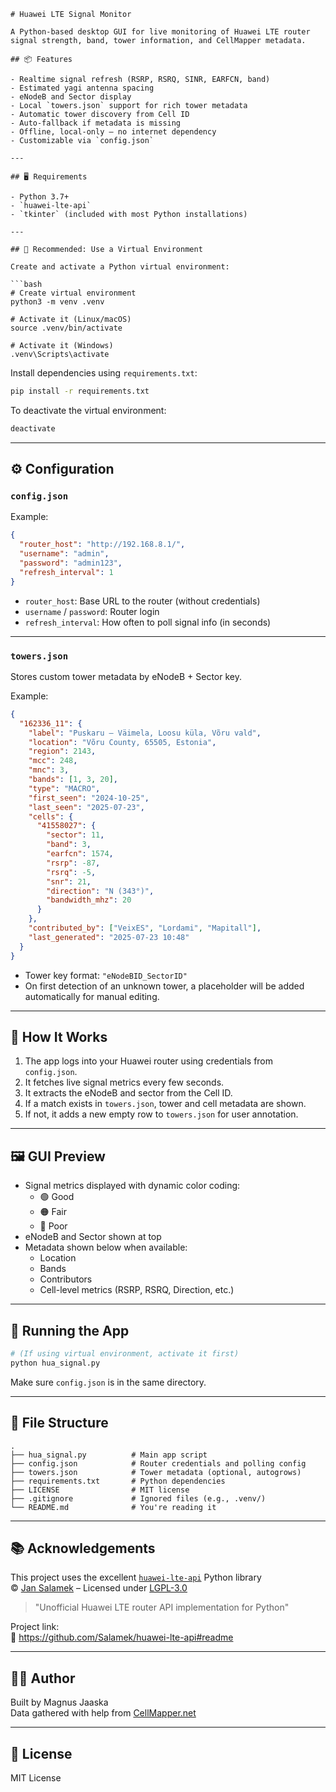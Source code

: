 ```
# Huawei LTE Signal Monitor

A Python-based desktop GUI for live monitoring of Huawei LTE router signal strength, band, tower information, and CellMapper metadata.

## 📦 Features

- Realtime signal refresh (RSRP, RSRQ, SINR, EARFCN, band)
- Estimated yagi antenna spacing
- eNodeB and Sector display
- Local `towers.json` support for rich tower metadata
- Automatic tower discovery from Cell ID
- Auto-fallback if metadata is missing
- Offline, local-only — no internet dependency
- Customizable via `config.json`

---

## 🖥️ Requirements

- Python 3.7+
- `huawei-lte-api`
- `tkinter` (included with most Python installations)

---

## 🐍 Recommended: Use a Virtual Environment

Create and activate a Python virtual environment:

```bash
# Create virtual environment
python3 -m venv .venv

# Activate it (Linux/macOS)
source .venv/bin/activate

# Activate it (Windows)
.venv\Scripts\activate
```

Install dependencies using `requirements.txt`:

```bash
pip install -r requirements.txt
```

To deactivate the virtual environment:

```bash
deactivate
```

---

## ⚙️ Configuration

### `config.json`

Example:

```json
{
  "router_host": "http://192.168.8.1/",
  "username": "admin",
  "password": "admin123",
  "refresh_interval": 1
}
```

- `router_host`: Base URL to the router (without credentials)
- `username` / `password`: Router login
- `refresh_interval`: How often to poll signal info (in seconds)

---

### `towers.json`

Stores custom tower metadata by eNodeB + Sector key.

Example:

```json
{
  "162336_11": {
    "label": "Puskaru — Väimela, Loosu küla, Võru vald",
    "location": "Võru County, 65505, Estonia",
    "region": 2143,
    "mcc": 248,
    "mnc": 3,
    "bands": [1, 3, 20],
    "type": "MACRO",
    "first_seen": "2024-10-25",
    "last_seen": "2025-07-23",
    "cells": {
      "41558027": {
        "sector": 11,
        "band": 3,
        "earfcn": 1574,
        "rsrp": -87,
        "rsrq": -5,
        "snr": 21,
        "direction": "N (343°)",
        "bandwidth_mhz": 20
      }
    },
    "contributed_by": ["VeixES", "Lordami", "Mapitall"],
    "last_generated": "2025-07-23 10:48"
  }
}
```

- Tower key format: `"eNodeBID_SectorID"`
- On first detection of an unknown tower, a placeholder will be added automatically for manual editing.

---

## 🧠 How It Works

1. The app logs into your Huawei router using credentials from `config.json`.
2. It fetches live signal metrics every few seconds.
3. It extracts the eNodeB and sector from the Cell ID.
4. If a match exists in `towers.json`, tower and cell metadata are shown.
5. If not, it adds a new empty row to `towers.json` for user annotation.

---

## 🖼️ GUI Preview

- Signal metrics displayed with dynamic color coding:
  - 🟢 Good
  - 🟠 Fair
  - 🔴 Poor
- eNodeB and Sector shown at top
- Metadata shown below when available:
  - Location
  - Bands
  - Contributors
  - Cell-level metrics (RSRP, RSRQ, Direction, etc.)

---

## 🚀 Running the App

```bash
# (If using virtual environment, activate it first)
python hua_signal.py
```

Make sure `config.json` is in the same directory.

---

## 📁 File Structure

```
.
├── hua_signal.py          # Main app script
├── config.json            # Router credentials and polling config
├── towers.json            # Tower metadata (optional, autogrows)
├── requirements.txt       # Python dependencies
├── LICENSE                # MIT license
├── .gitignore             # Ignored files (e.g., .venv/)
└── README.md              # You're reading it
```

---

## 📚 Acknowledgements

This project uses the excellent [`huawei-lte-api`](https://github.com/Salamek/huawei-lte-api) Python library  
© [Jan Salamek](https://github.com/Salamek) – Licensed under [LGPL-3.0](https://www.gnu.org/licenses/lgpl-3.0.html)

> "Unofficial Huawei LTE router API implementation for Python"

Project link:  
🔗 https://github.com/Salamek/huawei-lte-api#readme

---

## 🧑‍💻 Author

Built by Magnus Jaaska  
Data gathered with help from [CellMapper.net](https://www.cellmapper.net/)

---

## 📜 License

MIT License
```
